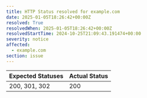 ```yaml
---
title: HTTP Status resolved for example.com
date: 2025-01-05T18:26:42+00:00Z
resolved: True
resolvedWhen: 2025-01-05T18:26:42+00:00Z
resolvedStartTime: 2024-10-25T21:09:43.191474+00:00
severity: notice
affected:
  - example.com
section: issue
---
```


| Expected Statuses | Actual Status  |
|-------------------|----------------|
| 200, 301, 302 | 200 |
